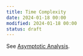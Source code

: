 ```yaml
---
title: Time Complexity
date: 2024-01-18 00:00
modified: 2024-01-18 00:00
status: draft
---
```


See [Asymptotic Analysis](asymptotic-analysis.md).
